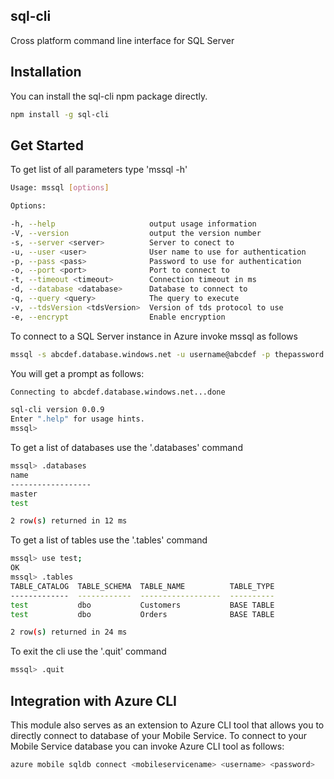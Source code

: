 ## sql-cli

Cross platform command line interface for SQL Server

## Installation

You can install the sql-cli npm package directly.

```bash
npm install -g sql-cli
```

## Get Started

To get list of all parameters type 'mssql -h'

```bash
Usage: mssql [options]

Options:

-h, --help                     output usage information
-V, --version                  output the version number
-s, --server <server>          Server to conect to
-u, --user <user>              User name to use for authentication
-p, --pass <pass>              Password to use for authentication
-o, --port <port>              Port to connect to
-t, --timeout <timeout>        Connection timeout in ms
-d, --database <database>      Database to connect to
-q, --query <query>            The query to execute
-v, --tdsVersion <tdsVersion>  Version of tds protocol to use
-e, --encrypt                  Enable encryption
```
To connect to a SQL Server instance in Azure invoke mssql as follows

```bash
mssql -s abcdef.database.windows.net -u username@abcdef -p thepassword -d mydatabase -e
```

You will get a prompt as follows:

```bash
Connecting to abcdef.database.windows.net...done

sql-cli version 0.0.9
Enter ".help" for usage hints.
mssql>
```

To get a list of databases use the '.databases' command

```bash
mssql> .databases
name
------------------
master
test

2 row(s) returned in 12 ms
```

To get a list of tables use the '.tables' command

```bash
mssql> use test;
OK
mssql> .tables
TABLE_CATALOG  TABLE_SCHEMA  TABLE_NAME          TABLE_TYPE
-------------  ------------  ------------------  ----------
test           dbo           Customers           BASE TABLE
test           dbo           Orders              BASE TABLE

2 row(s) returned in 24 ms
```
To exit the cli use the '.quit' command

```bash
mssql> .quit
```
## Integration with Azure CLI

This module also serves as an extension to Azure CLI tool that allows you to directly connect to database of your Mobile Service. To connect to your Mobile Service database you can invoke Azure CLI tool as follows:

```bash
azure mobile sqldb connect <mobileservicename> <username> <password>
```
